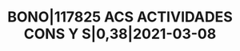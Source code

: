 ---
layout: asset
title: BONO|117825 ACS ACTIVIDADES CONS Y S|0,38|2021-03-08
isin: XS1960353388
---